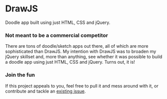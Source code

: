# DrawJS
Doodle app built using just HTML, CSS and jQuery.

### Not meant to be a commercial competitor
There are tons of doodle/sketch apps out there, all of which are more sophisticated than DrawJS. My intention with DrawJS was to broaden my jQuery skillset and, more than anything, see whether it was possible to build a doodle app using just HTML, CSS and jQuery. Turns out, it is!

### Join the fun
If this project appeals to you, feel free to pull it and mess around with it, or contribute and tackle an [existing issue](https://github.com/msandula12/DrawJS/issues).
